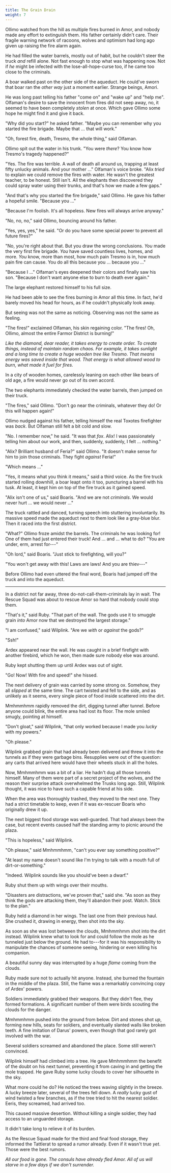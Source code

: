 ```yaml
---
title: The Grain Drain
weight: 7
---
```

Ollimo watched from the hill as multiple fires burned in Amor, and nobody made any effort to extinguish them. His father certainly didn't care. Their fragile warning network of racoons, wolves and optimism had long ago given up raising the fire alarm again.

He had filled the water barrels, mostly out of habit, but he couldn't steer the truck _and_ refill alone. Not fast enough to stop what was happening now. Not if _he_ might be infected with the lose-all-hope-curse too, if he came too close to the criminals.

A boar walked past on the other side of the aqueduct. He could've sworn that boar ran the _other way_ just a moment earlier. Strange beings, Amori.

He was long past telling his father "come on" and "wake up" and "help me". Olfaman's desire to save the innocent from fires did not seep away, no, it seemed to have been completely _stolen_ at once. Which gave Ollimo some hope he might find it and give it back.

"Why did you start?" he asked father. "Maybe you can remember why you started the fire brigade. Maybe that ... that will work."

"Oh, forest fire, death, Tresmo, the whole thing," said Olfaman.

Ollimo spit out the water in his trunk. "You were _there_? You know how Tresmo's tragedy happened?"

"Yes. The fire was terrible. A wall of death all around us, trapping at least fifty unlucky animals. And your mother ..." Olfaman's voice broke. "Alix _tried_ to explain we could remove the fires with water. He wasn't the greatest teacher, to be honest. Still isn't. All the elephants then discovered they could spray water using their trunks, and that's how we made a few gaps."

"And that's why you started the fire brigade," said Ollimo. He gave his father a hopeful smile. "Because you ..."

"Because I'm foolish. It's all hopeless. New fires will always arrive anyway."

"No, no, no," said Ollimo, bouncing around his father. 

"Yes, yes, yes," he said. "Or do you have some special power to prevent all future fires?"

"No, you're right about that. But you draw the wrong conclusions. _You_ made the very first fire brigade. _You_ have saved countless lives, homes, and more. _You_ know, more than most, how much pain Tresmo is in, how much pain fire can cause. You do all this because you ... because you ..."

"Because I ..." Olfaman's eyes deepened their colors and finally saw his son. "Because I don't want anyone else to burn to death ever again."

The large elephant restored himself to his full size.

He had been able to see the fires burning in Amor all this time. In fact, he'd barely moved his head for hours, as if he couldn't physically look away.

But seeing was not the same as noticing. Observing was not the same as feeling.

"The fires!" exclaimed Olfaman, his skin regaining color. "The fires! Oh, Ollimo, almost the entire Farmor District is burning!"

_Like the diamond, dear reader, it takes energy to create order. To create things, instead of maintain random chaos. For example, it takes sunlight and a long time to create a huge wooden tree like Tresmo. That means energy was saved inside that wood. That energy is what allowed wood to burn, what made it fuel for fires._

In a city of wooden homes, carelessly leaning on each other like bears of old age, a fire would never go out of its own accord.

The two elephants immediately checked the water barrels, then jumped on their truck. 

"The fires," said Ollimo. "Don't go near the criminals, whatever they do! Or this will happen again!"

Ollimo nudged against his father, telling himself the real Toxotes firefighter was _back_. But Olfaman still felt a bit cold and slow.

"No. I remember now," he said. "It was that _fox_. Alix! I was passionately telling him about our work, and then, suddenly, suddenly, I felt ... nothing."

"Alix? Brilliant husband of Feria?" said Ollimo. "It doesn't make sense for him to join those criminals. They fight _against_ Feria!"

"Which means ..."

"Yes, it means what you think it means," said a third voice. As the fire truck started rolling downhill, a boar leapt onto it too, puncturing a barrel with his tusk. At least, it kept him on top of the fire truck as it gained speed. 

"Alix isn't one of us," said Boaris. "And we are not _criminals_. We would never hurt ... we would never ..."

The truck rattled and danced, turning speech into stuttering involuntarily. Its massive speed made the aqueduct next to them look like a gray-blue blur. Then it raced into the first district.

"What?" Ollimo froze amidst the barrels. The criminals he was looking for! One of them had just entered their truck! And ... and ... what to do? "You are under, erm, arrest for---"

"Oh lord," said Boaris. "Just stick to firefighting, will you?"

"You won't get away with this! Laws are laws! And you are thiev---"

Before Ollimo had even uttered the final word, Boaris had jumped off the truck and into the aqueduct.

___

In a district not far away, three do-not-call-them-criminals lay in wait. The Rescue Squad was about to rescue Amor so hard that nobody could stop them.

"That's it," said Ruby. "That part of the wall. The gods use it to smuggle grain _into_ Amor now that we destroyed the largest storage."

"I am confused," said Wilplink. "Are we _with_ or _against_ the gods?"

"Ssh!"

Ardex appeared near the wall. He was caught in a brief firefight with another firebird, which he won, then made sure nobody else was around.

Ruby kept shutting them up until Ardex was out of sight.

"Go! Now! With fire and speed!" she hissed.

The next delivery of grain was carried by some strong ox. Somehow, they all _slipped_ at the same time. The cart twisted and fell to the side, and as unlikely as it seems, every single piece of food inside scattered into the dirt.

Mmhmmhmm rapidly removed the dirt, digging tunnel after tunnel. Before anyone could blink, the entire area had lost its floor. The mole smiled smugly, pointing at himself.

"Don't gloat," said Wilplink, "that only worked because I made you _lucky_ with my powers."

"Oh please."

Wilplink grabbed grain that had already been delivered and threw it into the tunnels as if they were garbage bins. Resupplies were out of the question: any carts that arrived here would have their wheels stuck in all the holes.

Now, Mmhmmhmm was a bit of a liar. He hadn't dug all those tunnels himself. Many of them were part of a secret project of the wolves, and the reason their surprise attack overwhelmed the Trusks long ago. Still, Wilplink thought, it was nice to have such a capable friend at his side.

When the area was thoroughly trashed, they moved to the next one. They had a strict timetable to keep, even if it was ex-rescuer Boaris who originally drew it up.

The next biggest food storage was well-guarded. That had always been the case, but recent events caused half the standing army to picnic around the plaza.

"This is hopeless," said Wilplink. 

"Oh please," said Mmhmmhmm, "can't you ever say something positive?"

"At least my name doesn't sound like I'm trying to talk with a mouth full of dirt-or-something."

"Indeed. Wilplink sounds like you should've been a dwarf."

Ruby shut them up with wings over their mouths.

"Disasters are distractions, we've proven that," said she. "As soon as they think the gods are attacking them, they'll abandon their post. Watch. Stick to the plan."

Ruby held a diamond in her wings. The last one from their previous haul. She crushed it, drawing in energy, then shot into the sky.

As soon as she was lost between the clouds, Mmhmmhmm shot into the dirt instead. Wilplink knew what to look for and could follow the mole as he tunneled just below the ground. He had to---for it was his responsibility to manipulate the chances of someone seeing, hindering or even killing his companion.

A beautiful sunny day was interrupted by a huge _flame_ coming from the clouds.

Ruby made sure not to actually hit anyone. Instead, she burned the fountain in the middle of the plaza. Still, the flame was a remarkably convincing copy of Ardex' powers.

Soldiers immediately grabbed their weapons. But they didn't flee, they formed formations. A significant number of them were birds scouting the clouds for the danger.

Mmhmmhmm pushed into the ground from below. Dirt and stones shot _up_, forming new hills, seats for soldiers, and eventually slanted walls like broken teeth. A fine imitation of Darus' powers, even though that god rarely got involved with the war.

Several soldiers screamed and abandoned the place. Some still weren't convinced.

Wilplink himself had climbed into a tree. He gave Mmhmmhmm the benefit of the doubt on his next tunnel, preventing it from caving in and getting the mole trapped. He gave Ruby some lucky clouds to cover her silhouette in the sky.

What more could he do? He noticed the trees waving slightly in the breeze. A lucky breeze later, several of the trees fell down. A _really_ lucky gust of wind twisted a few branches, as if the tree tried to hit the nearest soldier. Eeris, they screamed, had arrived too.

This caused massive desertion. Without killing a single soldier, they had access to an unguarded storage.

It didn't take long to relieve it of its burden.

As the Rescue Squad made for the third and final food storage, they informed the Tattlerat to spread a rumor already. Even if it wasn't true _yet_. Those were the best rumors.

_All our food is gone. The consuls have already fled Amor. All of us will starve in a few days if we don't surrender._